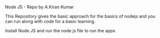 Node JS - Repo
by A.Kiran Kumar

This Repository gives the basic approach for the basics of nodejs and you can run along with code for a basic learning.

Install Node JS and run the node js file to run the apps

